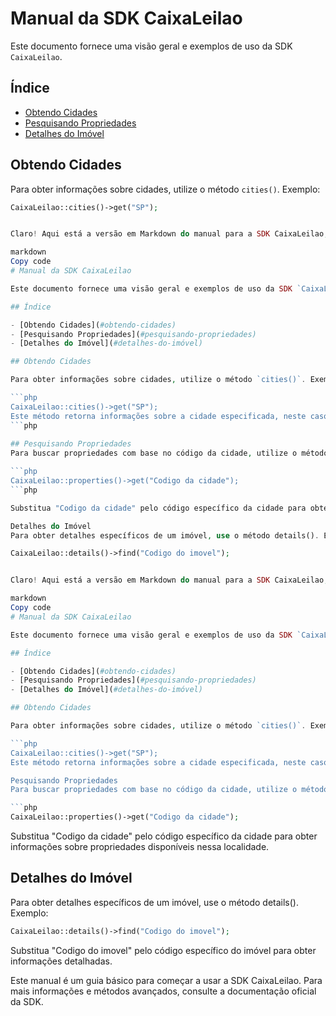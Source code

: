 # Manual da SDK CaixaLeilao

Este documento fornece uma visão geral e exemplos de uso da SDK `CaixaLeilao`.

## Índice

- [Obtendo Cidades](#obtendo-cidades)
- [Pesquisando Propriedades](#pesquisando-propriedades)
- [Detalhes do Imóvel](#detalhes-do-imóvel)

## Obtendo Cidades

Para obter informações sobre cidades, utilize o método `cities()`. Exemplo:

```php
CaixaLeilao::cities()->get("SP");


Claro! Aqui está a versão em Markdown do manual para a SDK CaixaLeilao, organizada de forma contínua para fácil cópia:

markdown
Copy code
# Manual da SDK CaixaLeilao

Este documento fornece uma visão geral e exemplos de uso da SDK `CaixaLeilao`.

## Índice

- [Obtendo Cidades](#obtendo-cidades)
- [Pesquisando Propriedades](#pesquisando-propriedades)
- [Detalhes do Imóvel](#detalhes-do-imóvel)

## Obtendo Cidades

Para obter informações sobre cidades, utilize o método `cities()`. Exemplo:

```php
CaixaLeilao::cities()->get("SP");
Este método retorna informações sobre a cidade especificada, neste caso, São Paulo (SP).
```php
 
## Pesquisando Propriedades
Para buscar propriedades com base no código da cidade, utilize o método properties(). Exemplo:

```php
CaixaLeilao::properties()->get("Codigo da cidade");
```php

Substitua "Codigo da cidade" pelo código específico da cidade para obter informações sobre propriedades disponíveis nessa localidade.

Detalhes do Imóvel
Para obter detalhes específicos de um imóvel, use o método details(). Exemplo:

CaixaLeilao::details()->find("Codigo do imovel");


Claro! Aqui está a versão em Markdown do manual para a SDK CaixaLeilao, organizada de forma contínua para fácil cópia:

markdown
Copy code
# Manual da SDK CaixaLeilao

Este documento fornece uma visão geral e exemplos de uso da SDK `CaixaLeilao`.

## Índice

- [Obtendo Cidades](#obtendo-cidades)
- [Pesquisando Propriedades](#pesquisando-propriedades)
- [Detalhes do Imóvel](#detalhes-do-imóvel)

## Obtendo Cidades

Para obter informações sobre cidades, utilize o método `cities()`. Exemplo:

```php
CaixaLeilao::cities()->get("SP");
Este método retorna informações sobre a cidade especificada, neste caso, São Paulo (SP).

Pesquisando Propriedades
Para buscar propriedades com base no código da cidade, utilize o método properties(). Exemplo:

```php
CaixaLeilao::properties()->get("Codigo da cidade");
```

Substitua "Codigo da cidade" pelo código específico da cidade para obter informações sobre propriedades disponíveis nessa localidade.

## Detalhes do Imóvel
Para obter detalhes específicos de um imóvel, use o método details(). Exemplo:

```php
CaixaLeilao::details()->find("Codigo do imovel");
```

Substitua "Codigo do imovel" pelo código específico do imóvel para obter informações detalhadas.

Este manual é um guia básico para começar a usar a SDK CaixaLeilao. Para mais informações e métodos avançados, consulte a documentação oficial da SDK.
